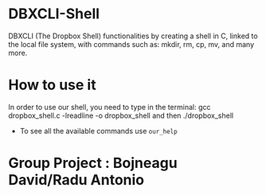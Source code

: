 # DBXCLI-Shell
DBXCLI (The Dropbox Shell) functionalities by creating a shell in C, linked to the local file system, with commands such as: mkdir, rm, cp, mv, and many more.
# How to use it 
In order to use our shell, you need to type in the terminal: gcc dropbox_shell.c -lreadline -o dropbox_shell and then ./dropbox_shell
- To see all the available commands use `our_help`
# Group Project : Bojneagu David/Radu Antonio
